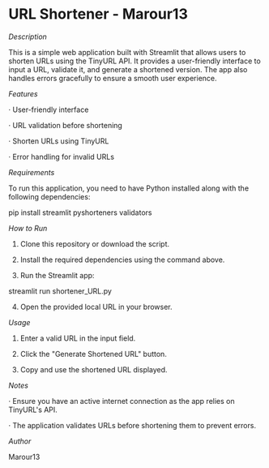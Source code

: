 # URL Shortener - Marour13

*Description*

This is a simple web application built with Streamlit that allows users to shorten URLs using the TinyURL API. It provides a user-friendly interface to input a URL, validate it, and generate a shortened version. The app also handles errors gracefully to ensure a smooth user experience.

*Features*

· User-friendly interface

· URL validation before shortening

· Shorten URLs using TinyURL

· Error handling for invalid URLs

*Requirements*

To run this application, you need to have Python installed along with the following dependencies:

pip install streamlit pyshorteners validators

*How to Run*

1. Clone this repository or download the script.

2. Install the required dependencies using the command above.

3. Run the Streamlit app:

streamlit run shortener_URL.py

4. Open the provided local URL in your browser.

*Usage*

1. Enter a valid URL in the input field.

2. Click the "Generate Shortened URL" button.

3. Copy and use the shortened URL displayed.

*Notes*

· Ensure you have an active internet connection as the app relies on TinyURL's API.

· The application validates URLs before shortening them to prevent errors.

*Author*

Marour13

